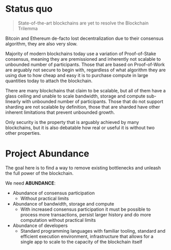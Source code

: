 # Status quo

<div class="warning">

> State-of-the-art blockchains are yet to resolve the Blockchain Trilemma

</div>

Bitcoin and Ethereum de-facto lost decentralization due to their consensus algorithm, they are also very slow.

Majority of modern blockchains today use a variation of Proof-of-Stake consensus, meaning they are premissioned and
inherently not scalable to unbounded number of participants. Those that are based on Proof-of-Work are arguably not
secure to begin with, regardless of what algorithm they are using due to how cheap and easy it is to purchase compute in
large quantities today to attach the blockchain.

There are many blockchains that claim to be scalable, but all of them have a glass ceiling and unable to scale
bandwidth, storage and compute sub-linearly with unbounded number of participants. Those that do not support sharding
are not scalable by definition, those that are sharded have other inherent limitations that prevent unbounded growth.

Only security is the property that is arguably achieved by many blockchains, but it is also debatable how real or useful
it is without two other properties.

# Project Abundance

The goal here is to find a way to remove existing bottlenecks and unleash the full power of the blockchain.

We need **ABUNDANCE**:

* Abundance of consensus participation
    * Without practical limits
* Abundance of bandwidth, storage and compute
    * With increased consensus participation it must be possible to process more transactions, persist larger history
      and do more computation without practical limits
* Abundance of developers
    * Standard programming languages with familiar tooling, standard and efficient execution environment, infrastructure
      that allows for a single app to scale to the capacity of the blockchain itself
